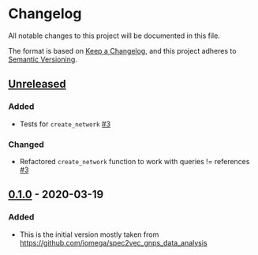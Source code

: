 # Changelog

All notable changes to this project will be documented in this file.

The format is based on [Keep a Changelog](https://keepachangelog.com/en/1.0.0/),
and this project adheres to [Semantic Versioning](https://semver.org/spec/v2.0.0.html).

## [Unreleased]

### Added

- Tests for `create_network` [#3](https://github.com/matchms/matchms_extras/pull/3)

### Changed

- Refactored `create_network` function to work with queries != references [#3](https://github.com/matchms/matchms_extras/pull/3)

## [0.1.0] - 2020-03-19

### Added

- This is the initial version mostly taken from https://github.com/iomega/spec2vec_gnps_data_analysis

[Unreleased]: https://github.com/matchms/matchms_extras/compare/0.1.0...HEAD
[0.1.0]: https://github.com/matchms/matchms_extras/releases/tag/0.1.0
